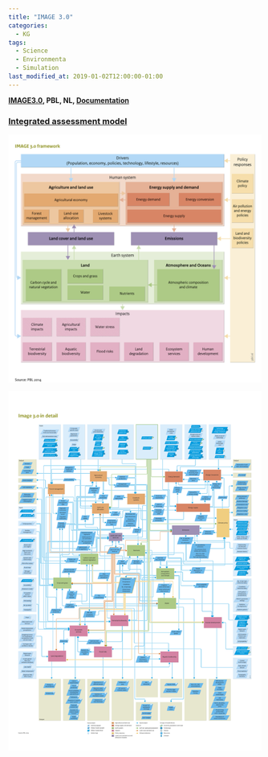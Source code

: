 ```yaml
---
title: "IMAGE 3.0"
categories:
  - KG
tags:
  - Science
  - Environmenta
  - Simulation
last_modified_at: 2019-01-02T12:00:00-01:00
---
```


**[IMAGE3.0](https://models.pbl.nl/image/index.php/Welcome_to_IMAGE_3.0_Documentation), PBL, NL, [Documentation](/assets/images/posts/2019-01-01-IMAGE3/integrated_assessment_of_global_environmental_change.pdf)**

### [Integrated assessment model](https://en.wikipedia.org/wiki/Integrated_assessment_modelling)

![](/assets/images/posts/2019-01-02-IMAGE3/Framework.png)

![](/assets/images/posts/2019-01-02-IMAGE3/BigFlowchart.png)

